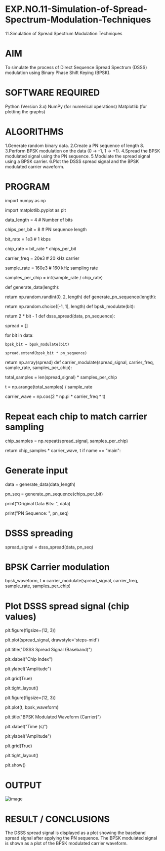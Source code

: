 # EXP.NO.11-Simulation-of-Spread-Spectrum-Modulation-Techniques

11.Simulation of Spread Spectrum Modulation Techniques

# AIM
To simulate the process of Direct Sequence Spread Spectrum (DSSS) modulation using Binary Phase Shift Keying (BPSK).

# SOFTWARE REQUIRED
Python (Version 3.x)
NumPy (for numerical operations)
Matplotlib (for plotting the graphs)

# ALGORITHMS
1.Generate random binary data.
2.Create a PN sequence of length 8.
3.Perform BPSK modulation on the data (0 → -1, 1 → +1).
4.Spread the BPSK modulated signal using the PN sequence.
5.Modulate the spread signal using a BPSK carrier.
6.Plot the DSSS spread signal and the BPSK modulated carrier waveform.
# PROGRAM
import numpy as np

import matplotlib.pyplot as plt

data_length = 4 # Number of bits

chips_per_bit = 8 # PN sequence length

bit_rate = 1e3 # 1 kbps

chip_rate = bit_rate * chips_per_bit

carrier_freq = 20e3 # 20 kHz carrier

sample_rate = 160e3 # 160 kHz sampling rate

samples_per_chip = int(sample_rate / chip_rate)

def generate_data(length):

return np.random.randint(0, 2, length)
def generate_pn_sequence(length):

return np.random.choice([-1, 1], length)
def bpsk_modulate(bit):

return 2 * bit - 1
def dsss_spread(data, pn_sequence):

spread = []

for bit in data:

    bpsk_bit = bpsk_modulate(bit)
    
    spread.extend(bpsk_bit * pn_sequence)

return np.array(spread)
def carrier_modulate(spread_signal, carrier_freq, sample_rate, samples_per_chip):

total_samples = len(spread_signal) * samples_per_chip

t = np.arange(total_samples) / sample_rate

carrier_wave = np.cos(2 * np.pi * carrier_freq * t)


# Repeat each chip to match carrier sampling

chip_samples = np.repeat(spread_signal, samples_per_chip)

return chip_samples * carrier_wave, t
if name == "main":

# Generate input

data = generate_data(data_length)

pn_seq = generate_pn_sequence(chips_per_bit)

print("Original Data Bits:     ", data)

print("PN Sequence:            ", pn_seq)

# DSSS spreading

spread_signal = dsss_spread(data, pn_seq)

# BPSK Carrier modulation

bpsk_waveform, t = carrier_modulate(spread_signal, carrier_freq, sample_rate, samples_per_chip)

# Plot DSSS spread signal (chip values)

plt.figure(figsize=(12, 3))

plt.plot(spread_signal, drawstyle='steps-mid')

plt.title("DSSS Spread Signal (Baseband)")

plt.xlabel("Chip Index")

plt.ylabel("Amplitude")

plt.grid(True)

plt.tight_layout()


plt.figure(figsize=(12, 3))

plt.plot(t, bpsk_waveform)

plt.title("BPSK Modulated Waveform (Carrier)")

plt.xlabel("Time (s)")

plt.ylabel("Amplitude")

plt.grid(True)

plt.tight_layout()

plt.show()
# OUTPUT

 ![image](https://github.com/user-attachments/assets/22147583-4c8d-4c4d-98c3-2971172cb2bf)

# RESULT / CONCLUSIONS
The DSSS spread signal is displayed as a plot showing the baseband spread signal after applying the PN sequence. The BPSK modulated signal is shown as a plot of the BPSK modulated carrier waveform.
